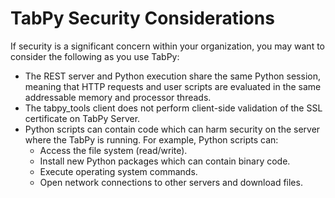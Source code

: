 # TabPy Security Considerations

If security is a significant concern within your organization,
you may want to consider the following as you use TabPy:

- The REST server and Python execution share the same Python session,
meaning that HTTP requests and user scripts are evaluated in the
same addressable memory and processor threads.
- The tabpy_tools client does not perform client-side validation of the SSL certificate on TabPy Server.
- Python scripts can contain code which can harm security on the server
where the TabPy is running. For example, Python scripts can:
  - Access the file system (read/write).
  - Install new Python packages which can contain binary code.
  - Execute operating system commands.
  - Open network connections to other servers and download files.
